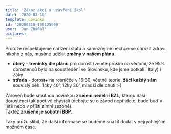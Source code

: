 ```yaml
---
title: 'Zákaz akcí a uzavření škol'
date: '2020-03-10'
template: novinka
id: '20200310-105125000'
user: 'Jan Zháňal'
pictures:
---
```

Protože respektujeme nařízení státu a samozřejmě nechceme ohrozit zdraví nikoho z nás, musíme udělat **změny v našem plánu**.

*   **úterý** - **tréninky dle plánu** pro dorost (vemte prosím na vědomí, že 95% dorostenců bylo na soustředění ve Slovinsku, kde jsme potkali i Italy) i žáky
*   **středa** - dorost+ na rosničče v 16:30, včetně teorie, **žáci každý sám** souvislý běh: 14ky 40', 12ky 30', mladší dle chuti :-)

Zároveň bude smutnou novinkou **zrušení nedělní BZL,** kterou naši dorostenci tak poctivě chystali (nebojte se o závod nepřijdete, bude buď v létě nebo v příští zimní sezóně).  
Taktéž **zrušené je sobotní BBP**.

Taky můžu slíbit, že další informace se budeme snažit dodat v nejrychlejším možném čase.
